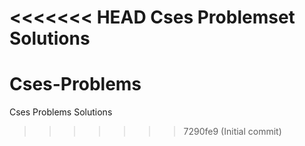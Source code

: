 <<<<<<< HEAD
Cses Problemset Solutions
=======
# Cses-Problems
Cses Problems Solutions
>>>>>>> 7290fe9 (Initial commit)
